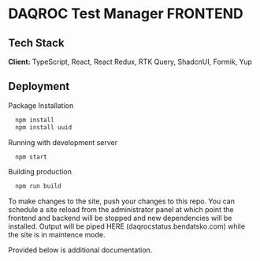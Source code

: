 # DAQROC Test Manager FRONTEND

## Tech Stack

**Client:** TypeScript, React, React Redux, RTK Query, ShadcnUI, Formik, Yup

## Deployment

Package Installation

```bash
  npm install
  npm install uuid
```

Running with development server

```bash
  npm start
```

Building production

```bash
  npm run build
```

To make changes to the site, push your changes to this repo. You can schedule a site reload from the administrator panel
at which point the frontend and backend will be stopped and new dependencies will be installed. Output will be piped
HERE (daqrocstatus.bendatsko.com) while the site is in maintence mode.

Provided below is additional documentation.


